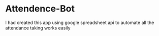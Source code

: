 # Attendence-Bot
I had created this app using google spreadsheet api to automate all the attendance taking works easily
